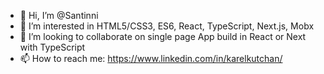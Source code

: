 - 👋 Hi, I’m @Santinni
- 👀 I’m interested in HTML5/CSS3, ES6, React, TypeScript, Next.js, Mobx
- 💞️ I’m looking to collaborate on single page App build in React or Next with TypeScript
- 📫 How to reach me: https://www.linkedin.com/in/karelkutchan/

<!---
Santinni/Santinni is a ✨ special ✨ repository because its `README.md` (this file) appears on your GitHub profile.
You can click the Preview link to take a look at your changes.
--->

